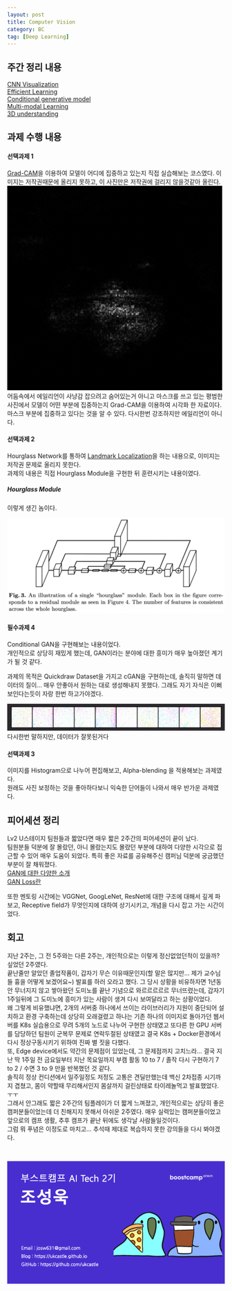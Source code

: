 ```yaml
---
layout: post
title: Computer Vision
category: BC
tag: [Deep Learning]
---  
```



## 주간 정리 내용

[CNN Visualization](https://ukcastle.github.io/bc/2021/09/13/w7d1/)  
[Efficient Learning](https://ukcastle.github.io/bc/2021/09/14/w7d2/)  
[Conditional generative model](https://ukcastle.github.io/bc/2021/09/15/w7d3/)  
[Multi-modal Learning](https://ukcastle.github.io/bc/2021/09/16/w7d4/)  
[3D understanding](https://ukcastle.github.io/bc/2021/09/17/w7d5/)  

## 과제 수행 내용  

#### 선택과제 1  
[Grad-CAM](https://ukcastle.github.io/bc/2021/09/13/w7d1/#grad-cam)을 이용하여 모델이 어디에 집중하고 있는지 직접 실습해보는 코스였다. 이미지는 저작권때문에 올리지 못하고, 이 사진만은 저작권에 걸리지 않을것같아 올린다.  
![img1](/postimg/BC/w7_1.png)  
어둠속에서 에일리언이 사냥감 잡으려고 숨어있는거 아니고 마스크를 쓰고 있는 평범한 사진에서 모델이 어떤 부분에 집중하는지 Grad-CAM을 이용하여 시각화 한 자료이다.  
마스크 부분에 집중하고 있다는 것을 알 수 있다. 다시한번 강조하지만 에일리언이 아니다.  

#### 선택과제 2  
Hourglass Network를 통하여 [Landmark Localization](https://ukcastle.github.io/bc/2021/09/14/w7d2/#landmark-localization)을 하는 내용으로, 이미지는 저작권 문제로 올리지 못한다.  
과제의 내용은 직접 Hourglass Module을 구현한 뒤 훈련시키는 내용이였다.  

##### Hourglass Module  

이렇게 생긴 놈이다.  

![](/postimg/BC/w7_2.png)  

#### 필수과제 4  

Conditional GAN을 구현해보는 내용이었다.  
개인적으로 상당히 재밌게 했는데, GAN이라는 분야에 대한 흥미가 매우 높아졌던 계기가 될 것 같다.  

과제의 목적은 Quickdraw Dataset을 가지고 cGAN을 구현하는데, 솔직히 말하면 데이터의 질이... 매우 안좋아서 원하는 대로 생성해내지 못했다. 그래도 자기 자식은 이뻐보인다는듯이 
자랑 한번 하고가야겠다.  

![](/postimg/BC/w7_3.png)  
다시한번 말하지만, 데이터가 잘못된거다  

#### 선택과제 3    

이미지를 Histogram으로 나누어 편집해보고, Alpha-blending
을 적용해보는 과제였다.  
원래도 사진 보정하는 것을 좋아하다보니 익숙한 단어들이 나와서 매우 반가운 과제였다.  

## 피어세션 정리  

Lv2 U스테이지 팀원들과 짧았다면 매우 짧은 2주간의 피어세션이 끝이 났다.  
팀원분들 덕분에 잘 몰랐던, 아니 몰랐는지도 몰랐던 부분에 대하여 다양한 시각으로 접근할 수 있어 매우 도움이 되었다. 특히 좋은 자료를 공유해주신 캠퍼님 덕분에 궁금했던 부분이 잘 채워졌다.    
[GAN에 대한 다양한 소개](https://velog.io/@tobigs-gm1/basicofgan)  
[GAN Loss란](https://velog.io/@hyebbly/Deep-Learning-Loss-정리-1-GAN-loss)  
 
또한 멘토링 시간에는 VGGNet, GoogLeNet, ResNet에 대한 구조에 대해서 깊게 파보고, Receptive field가 무엇인지에 대하여 상기시키고, 개념을 다시 잡고 가는 시간이었다.  

## 회고  

지난 2주는, 그 전 5주와는 다른 2주는, 개인적으로는 이렇게 정신없었던적이 있을까? 싶었던 2주였다.  
끝난줄만 알았던 졸업작품이, 갑자기 무슨 이유때문인지(할 말은 많지만... 제가 교수님들 흉을 어떻게 보겠어요~) 발표를 하러 오라고 했다. 그 당시 상황을 비유하자면 1년동안 무너지지 않고 쌓아왔던 도미노를 끝난 기념으로 와르르르르르 무너뜨렸는데, 갑자기 1주일뒤에 그 도미노에 흥미가 있는 사람이 생겨 다시 보여달라고 하는 상황이었다.  
왜 그렇게 비유했냐면, 2개의 서버중 하나에서 쓰이는 라이브러리가 지원이 중단되어 설치하고 환경 구축하는데 상당히 오래걸렸고 하나는 기존 하나의 이미지로 돌아가던 웹서버를 K8s 실습용으로 무려 5개의 노드로 나누어 구현한 상태였고 또다른 한 GPU 서버를 담당하던 팀원이 군복무 문제로 연락두절된 상태였고 결국 K8s + Docker환경에서 다시 정상구동시키기 위하여 진짜 별 짓을 다했다.  
또, Edge device에서도 약간의 문제점이 있었는데, 그 문제점까지 고치느라... 결국 지난 딱 1주일 전 금요일부터 지난 목요일까지 부캠 활동 10 to 7 / 졸작 다시 구현하기 7 to 2 / 수면 3 to 9 만을 반복했던 것 같다.  
솔직히 정상 컨디션에서 일주일정도 저정도 고통은 견딜만했는데 백신 2차접종 시기까지 겹쳤고, 몸이 약할때 무리해서인지 몸살까지 걸린상태로 타이레놀먹고 발표했었다. ㅜㅜ   
그래서 안그래도 짧은 2주간의 팀플레이가 더 짧게 느껴졌고, 개인적으로는 상당히 좋은 캠퍼분들이었는데 더 친해지지 못해서 아쉬운 2주였다. 매우 실력있는 캠퍼분들이었고 앞으로의 캠프 생활, 추후 캠프가 끝난 뒤에도 생각날 사람들일것이다.  
그럼 뭐 푸념은 이정도로 마치고... 추석때 제대로 복습하지 못한 강의들을 다시 봐야겠다.    

<br>

![](/postimg/BC/namecard.png)